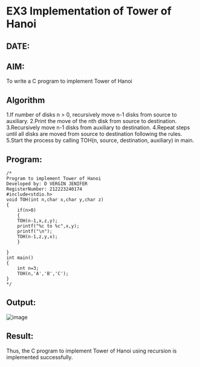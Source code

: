 # EX3 Implementation of Tower of Hanoi
## DATE:
## AIM:
To write a C program to implement Tower of Hanoi

## Algorithm
1.If number of disks n > 0, recursively move n-1 disks from source to auxiliary.
2.Print the move of the nth disk from source to destination.
3.Recursively move n-1 disks from auxiliary to destination.
4.Repeat steps until all disks are moved from source to destination following the rules.
5.Start the process by calling TOH(n, source, destination, auxiliary) in main.

## Program:
```
/*
Program to implement Tower of Hanoi
Developed by: D VERGIN JENIFER
RegisterNumber: 212223240174
#include<stdio.h>
void TOH(int n,char x,char y,char z)
{
    if(n>0)
    {
    TOH(n-1,x,z,y);
    printf("%c to %c",x,y);
    printf("\n");
    TOH(n-1,z,y,x);
    }
    
}
int main()
{
    int n=3;
    TOH(n,'A','B','C');
}
*/
```

## Output:

![image](https://github.com/user-attachments/assets/ea2a3938-f20c-4e09-8d57-e8833a6935cd)


## Result:
Thus, the C program to implement Tower of Hanoi using recursion is implemented successfully.
